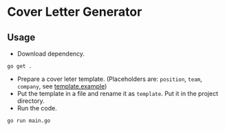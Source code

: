# Cover Letter Generator

## Usage
- Download dependency.
```
go get .
```
- Prepare a cover leter template. (Placeholders are: `position`, `team`, `company`, see [template.example](./template.example))
- Put the template in a file and rename it as `template`. Put it in the project directory.
- Run the code.
```
go run main.go
```